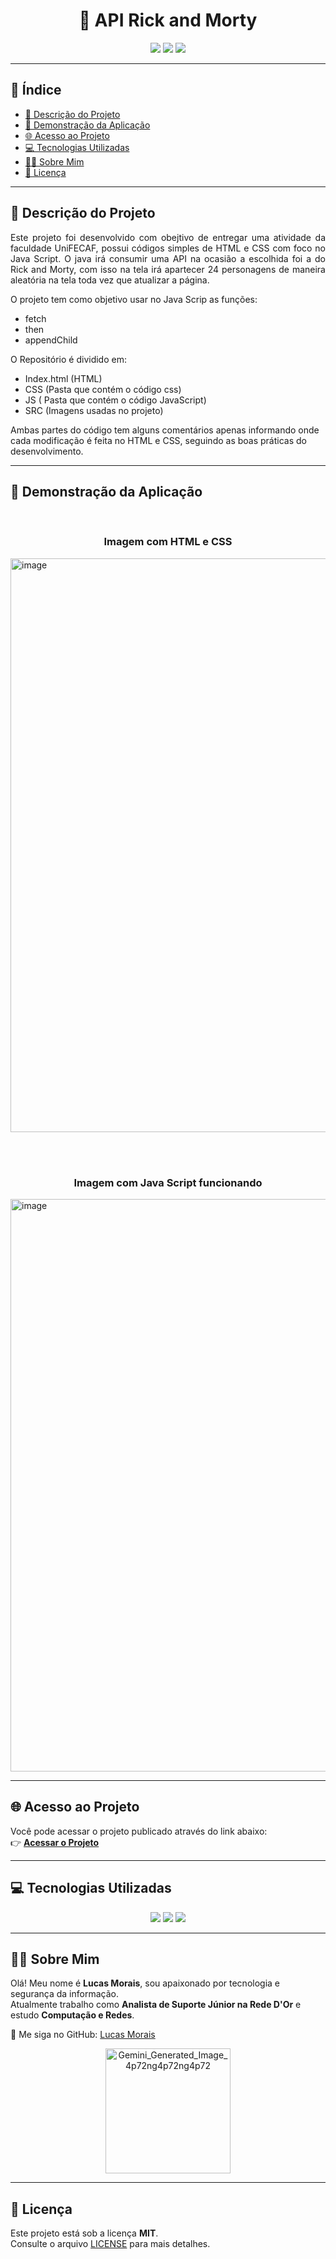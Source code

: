 <h1 align="center">🚀 API Rick and Morty</h1>


<p align="center">
 
  <img src="https://img.shields.io/badge/Status-Concluído-brightgreen">
  
  <img src="https://img.shields.io/badge/Versão-1.0-blue">
  
  <img src="https://img.shields.io/badge/Licença-MIT-yellow">
</p>

---

## 📑 Índice

- [📘 Descrição do Projeto](#-descrição-do-projeto)
- [📸 Demonstração da Aplicação](#-demonstração-da-aplicação)
- [🌐 Acesso ao Projeto](#-acesso-ao-projeto)
- [💻 Tecnologias Utilizadas](#-tecnologias-utilizadas)
- [👨‍💻 Sobre Mim](#-sobre-mim)
- [📜 Licença](#-licença)

---

## 📘 Descrição do Projeto

<p align="justify">
Este projeto foi desenvolvido com obejtivo de entregar uma atividade da faculdade UniFECAF, possui códigos simples de HTML e CSS com foco no Java Script. O java irá consumir uma API na ocasião a escolhida foi a do Rick and Morty, com isso na tela irá apartecer 24 personagens de maneira aleatória na tela toda vez que atualizar a página.

O projeto tem como objetivo usar no Java Scrip as funções: 
* fetch
* then
* appendChild

O Repositório é dividido em: 
* Index.html (HTML)
* CSS (Pasta que contém o código css)
* JS ( Pasta que contém o código JavaScript)
* SRC (Imagens usadas no projeto)

Ambas partes do código tem alguns comentários apenas informando onde cada modificação é feita no HTML e CSS, seguindo as boas práticas do desenvolvimento.
</p>

---

## 📸 Demonstração da Aplicação

<p align="center">
  <br>
  <h3 align="center">Imagem com HTML e CSS</h3>
  <img width="1861" height="918" alt="image" src="https://github.com/user-attachments/assets/f89c40f3-2e80-48bb-be9e-6c4592ca12e8" />

  <br><br>
  <h3 align="center">Imagem com Java Script funcionando</h3>
  <img width="1873" height="916" alt="image" src="https://github.com/user-attachments/assets/1c906025-3018-4343-acb5-87c90c3c292d" />
</p>

---

## 🌐 Acesso ao Projeto

Você pode acessar o projeto publicado através do link abaixo:  
👉 [**Acessar o Projeto**](https://seu-usuario.github.io/nome-do-projeto/)

---

## 💻 Tecnologias Utilizadas

<p align="center">
  <img src="https://img.shields.io/badge/HTML5-E34F26?style=for-the-badge&logo=html5&logoColor=white">
  <img src="https://img.shields.io/badge/CSS3-1572B6?style=for-the-badge&logo=css3&logoColor=white">
  <img src="https://img.shields.io/badge/JavaScript-F7DF1E?style=for-the-badge&logo=javascript&logoColor=black">
</p>

---

## 👨‍💻 Sobre Mim

Olá! Meu nome é **Lucas Morais**, sou apaixonado por tecnologia e segurança da informação.  
Atualmente trabalho como **Analista de Suporte Júnior na Rede D'Or** e estudo **Computação e Redes**.  

🔗 Me siga no GitHub: [Lucas Morais](https://github.com/lucas-santos-morais)

<p align="center">
  <img width="200" height="200" alt="Gemini_Generated_Image_4p72ng4p72ng4p72" src="https://github.com/user-attachments/assets/2a92b4fd-1cb5-4fd9-a208-d4b4419f3325" />
</p>

</p>

---

## 📜 Licença

Este projeto está sob a licença **MIT**.  
Consulte o arquivo [LICENSE](./LICENSE) para mais detalhes.
